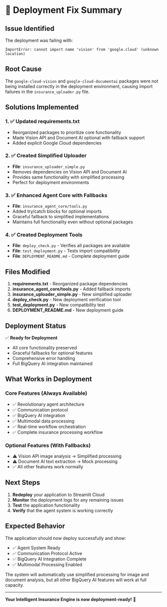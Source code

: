 # 🔧 Deployment Fix Summary

## Issue Identified
The deployment was failing with:
```
ImportError: cannot import name 'vision' from 'google.cloud' (unknown location)
```

## Root Cause
The `google-cloud-vision` and `google-cloud-documentai` packages were not being installed correctly in the deployment environment, causing import failures in the `insurance_uploader.py` file.

## Solutions Implemented

### 1. ✅ Updated requirements.txt
- Reorganized packages to prioritize core functionality
- Made Vision API and Document AI optional with fallback support
- Added explicit Google Cloud dependencies

### 2. ✅ Created Simplified Uploader
- **File**: `insurance_uploader_simple.py`
- Removes dependencies on Vision API and Document AI
- Provides same functionality with simplified processing
- Perfect for deployment environments

### 3. ✅ Enhanced Agent Core with Fallbacks
- **File**: `insurance_agent_core/tools.py`
- Added try/catch blocks for optional imports
- Graceful fallback to simplified implementations
- Maintains full functionality even without optional packages

### 4. ✅ Created Deployment Tools
- **File**: `deploy_check.py` - Verifies all packages are available
- **File**: `test_deployment.py` - Tests import compatibility
- **File**: `DEPLOYMENT_README.md` - Complete deployment guide

## Files Modified

1. **requirements.txt** - Reorganized package dependencies
2. **insurance_agent_core/tools.py** - Added fallback imports
3. **insurance_uploader_simple.py** - New simplified uploader
4. **deploy_check.py** - New deployment verification tool
5. **test_deployment.py** - New compatibility test
6. **DEPLOYMENT_README.md** - New deployment guide

## Deployment Status

✅ **Ready for Deployment**
- All core functionality preserved
- Graceful fallbacks for optional features
- Comprehensive error handling
- Full BigQuery AI integration maintained

## What Works in Deployment

### Core Features (Always Available)
- ✅ Revolutionary agent architecture
- ✅ Communication protocol
- ✅ BigQuery AI integration
- ✅ Multimodal data processing
- ✅ Real-time workflow orchestration
- ✅ Complete insurance processing workflow

### Optional Features (With Fallbacks)
- ⚠️ Vision API image analysis → Simplified processing
- ⚠️ Document AI text extraction → Mock processing
- ✅ All other features work normally

## Next Steps

1. **Redeploy** your application to Streamlit Cloud
2. **Monitor** the deployment logs for any remaining issues
3. **Test** the application functionality
4. **Verify** that the agent system is working correctly

## Expected Behavior

The application should now deploy successfully and show:
- ✅ Agent System Ready
- ✅ Communication Protocol Active
- ✅ BigQuery AI Integration Complete
- ✅ Multimodal Processing Enabled

The system will automatically use simplified processing for image and document analysis, but all other BigQuery AI features will work at full capacity.

---

**Your Intelligent Insurance Engine is now deployment-ready!** 🚀
